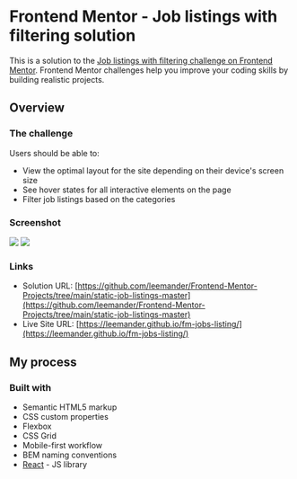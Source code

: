 # Frontend Mentor - Job listings with filtering solution

This is a solution to the [Job listings with filtering challenge on Frontend Mentor](https://www.frontendmentor.io/challenges/job-listings-with-filtering-ivstIPCt). Frontend Mentor challenges help you improve your coding skills by building realistic projects.

## Overview

### The challenge

Users should be able to:

- View the optimal layout for the site depending on their device's screen size
- See hover states for all interactive elements on the page
- Filter job listings based on the categories

### Screenshot

![](./mobile.png)
![](./desktop.png)

### Links

- Solution URL: [https://github.com/leemander/Frontend-Mentor-Projects/tree/main/static-job-listings-master](https://github.com/leemander/Frontend-Mentor-Projects/tree/main/static-job-listings-master)
- Live Site URL: [https://leemander.github.io/fm-jobs-listing/](https://leemander.github.io/fm-jobs-listing/)

## My process

### Built with

- Semantic HTML5 markup
- CSS custom properties
- Flexbox
- CSS Grid
- Mobile-first workflow
- BEM naming conventions
- [React](https://reactjs.org/) - JS library
